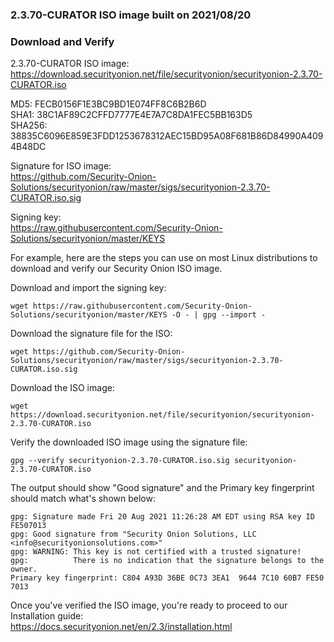 ### 2.3.70-CURATOR ISO image built on 2021/08/20



### Download and Verify

2.3.70-CURATOR ISO image:  
https://download.securityonion.net/file/securityonion/securityonion-2.3.70-CURATOR.iso

MD5: FECB0156F1E3BC9BD1E074FF8C6B2B6D  
SHA1: 38C1AF89C2CFFD7777E4E7A7C8DA1FEC5BB163D5  
SHA256: 38835C6096E859E3FDD1253678312AEC15BD95A08F681B86D84990A4094B48DC 

Signature for ISO image:  
https://github.com/Security-Onion-Solutions/securityonion/raw/master/sigs/securityonion-2.3.70-CURATOR.iso.sig

Signing key:  
https://raw.githubusercontent.com/Security-Onion-Solutions/securityonion/master/KEYS  

For example, here are the steps you can use on most Linux distributions to download and verify our Security Onion ISO image.

Download and import the signing key:  
```
wget https://raw.githubusercontent.com/Security-Onion-Solutions/securityonion/master/KEYS -O - | gpg --import -  
```

Download the signature file for the ISO:  
```
wget https://github.com/Security-Onion-Solutions/securityonion/raw/master/sigs/securityonion-2.3.70-CURATOR.iso.sig
```

Download the ISO image:  
```
wget https://download.securityonion.net/file/securityonion/securityonion-2.3.70-CURATOR.iso
```

Verify the downloaded ISO image using the signature file:  
```
gpg --verify securityonion-2.3.70-CURATOR.iso.sig securityonion-2.3.70-CURATOR.iso
```

The output should show "Good signature" and the Primary key fingerprint should match what's shown below:
```
gpg: Signature made Fri 20 Aug 2021 11:26:28 AM EDT using RSA key ID FE507013
gpg: Good signature from "Security Onion Solutions, LLC <info@securityonionsolutions.com>"
gpg: WARNING: This key is not certified with a trusted signature!
gpg:          There is no indication that the signature belongs to the owner.
Primary key fingerprint: C804 A93D 36BE 0C73 3EA1  9644 7C10 60B7 FE50 7013
```

Once you've verified the ISO image, you're ready to proceed to our Installation guide:  
https://docs.securityonion.net/en/2.3/installation.html
